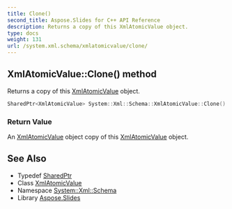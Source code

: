 ```yaml
---
title: Clone()
second_title: Aspose.Slides for C++ API Reference
description: Returns a copy of this XmlAtomicValue object.
type: docs
weight: 131
url: /system.xml.schema/xmlatomicvalue/clone/
---
```

## XmlAtomicValue::Clone() method


Returns a copy of this [XmlAtomicValue](../) object.

```cpp
SharedPtr<XmlAtomicValue> System::Xml::Schema::XmlAtomicValue::Clone()
```


### Return Value

An [XmlAtomicValue](../) object copy of this [XmlAtomicValue](../) object.

## See Also

* Typedef [SharedPtr](../../../system/sharedptr/)
* Class [XmlAtomicValue](../)
* Namespace [System::Xml::Schema](../../)
* Library [Aspose.Slides](../../../)